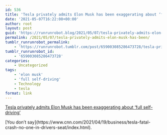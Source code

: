 ```yaml
---
id: 536
title: 'Tesla privately admits Elon Musk has been exaggerating about ‘full self-driving’'
date: '2021-05-07T16:22:00+00:00'
author: root
layout: post
guid: 'https://runrunrobot.blog/2021/05/07/tesla-privately-admits-elon-musk-has-been/'
permalink: /2021/05/07/tesla-privately-admits-elon-musk-has-been/
tumblr_runrunrobot_permalink:
    - 'https://runrunrobot.tumblr.com/post/659003085286473728/tesla-privately-admits-elon-musk-has-been'
tumblr_runrunrobot_id:
    - '659003085286473728'
categories:
    - Uncategorized
tags:
    - 'elon musk'
    - 'full self-driving'
    - Technology
    - tesla
format: link
---
```


[Tesla privately admits Elon Musk has been exaggerating about ‘full self-driving’](https://www.theverge.com/2021/5/7/22424592/tesla-elon-musk-autopilot-dmv-fsd-exaggeration)

<div class="link_description">[You don’t say](https://www.cnn.com/2021/04/19/business/tesla-fatal-crash-no-one-in-drivers-seat/index.html).

</div>